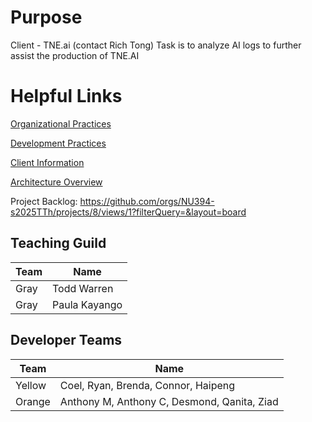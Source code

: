 # Purpose

Client - TNE.ai (contact Rich Tong)
Task is to analyze AI logs to further assist the production of TNE.AI

# Helpful Links

[Organizational Practices](Organizational-Practices.md)

[Development Practices](Development-Practices.md)

[Client Information](Client-Information.md)

[Architecture Overview](Architecture-Overview.md)


Project Backlog: https://github.com/orgs/NU394-s2025TTh/projects/8/views/1?filterQuery=&layout=board

## Teaching Guild

| Team | Name          |
| ---- | ------------- |
| Gray | Todd Warren   |
| Gray | Paula Kayango |

## Developer Teams

| Team | Name          |
| ---- | ------------- |
| Yellow | Coel, Ryan, Brenda, Connor, Haipeng   |
| Orange | Anthony M, Anthony C, Desmond, Qanita, Ziad |
